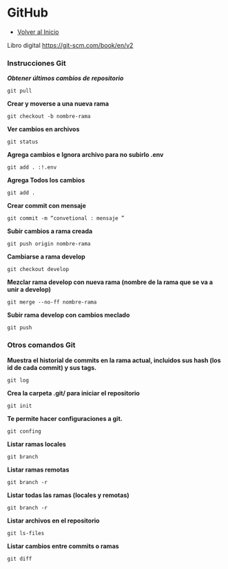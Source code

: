 # GitHub
- [Volver al Inicio](../README.md)

Libro digital https://git-scm.com/book/en/v2

### **Instrucciones Git**

***Obtener últimos cambios de repositorio***
```Github
git pull
```
**Crear y moverse a una nueva rama**
```Github
git checkout -b nombre-rama
```
**Ver cambios en archivos**
```Github
git status
```
**Agrega cambios e Ignora archivo para no subirlo .env**
```Github
git add . :!.env
```
**Agrega Todos los cambios**
```Github
git add .
```
**Crear commit con mensaje**
```Github
git commit -m “convetional : mensaje ”
```
**Subir cambios a rama creada**
```Github
git push origin nombre-rama
```
**Cambiarse a rama develop**
```Github
git checkout develop
```
**Mezclar rama develop con nueva rama (nombre de la rama que se va a unir a develop)**
```Github
git merge --no-ff nombre-rama
```
**Subir rama develop con cambios meclado**
```Github
git push
```

### **Otros comandos Git**

**Muestra el historial de commits en la rama actual, incluidos sus hash (los id de cada commit) y sus tags.**
```Github
git log
```
**Crea la carpeta .git/ para iniciar el repositorio**
```Github
git init
```
**Te permite hacer configuraciones a git.**
```Github
git confing
```
**Listar ramas locales**
```Github
git branch
```
**Listar ramas remotas**
```Github
git branch -r
```
**Listar todas las ramas (locales y remotas)**
```Github
git branch -r
```
**Listar archivos en el repositorio**
```Github
git ls-files
```
**Listar cambios entre commits o ramas**
```Github
git diff
```



